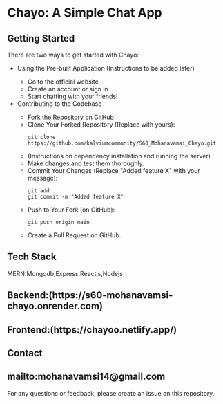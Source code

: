 
<h1>Chayo: A Simple Chat App</h1>

<h2>Getting Started</h2>

<p>There are two ways to get started with Chayo:</p>

<ul>
<li>Using the Pre-built Application (Instructions to be added later)</li>
<ul>
<li>Go to the official website</li>
<li>Create an account or sign in</li>
<li>Start chatting with your friends!</li>
</ul>
<li>Contributing to the Codebase</li>
<ul>
<li>Fork the Repository on GitHub</li>
<li>Clone Your Forked Repository (Replace <username> with yours):
<pre><code>git clone https://github.com/kalviumcommunity/S60_Mohanavamsi_Chayo.git</code></pre>
</li>
<li>(Instructions on dependency installation and running the server)</li>
<li>Make changes and test them thoroughly.</li>
<li>Commit Your Changes (Replace "Added feature X" with your message):
<pre><code>git add .
git commit -m "Added feature X"</code></pre>
</li>
<li>Push to Your Fork (on GitHub):
<pre><code>git push origin main</code></pre>
</li>
<li>Create a Pull Request on GitHub.</li>
</ul>
</ul>

<h2>Tech Stack</h2>
<p>MERN:Mongodb,Express,Reactjs,Nodejs</p>

<h2><b>Backend:</b>(https://s60-mohanavamsi-chayo.onrender.com)</h2>
<h2><b>Frontend:</b>(https://chayoo.netlify.app/)</h2>
<h2>Contact</h2>
<h2><b>mailto:</b>mohanavamsi14@gmail.com</h2>
<p>For any questions or feedback, please create an issue on this repository.</p>
